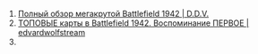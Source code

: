 1. [Полный обзор мегакрутой Battlefield 1942 | D.D.V.](https://www.youtube.com/watch?v=LLbEOgQIzUs)
2. [ТОПОВЫЕ карты в Battlefield 1942. Воспоминание ПЕРВОЕ | edvardwolfstream](https://www.youtube.com/shorts/T-6BxNCEFpY)
3. 
